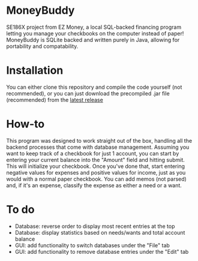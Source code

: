 # MoneyBuddy
SE186X project from EZ Money, a local SQL-backed financing program letting you manage your checkbooks on the computer instead of paper! MoneyBuddy is SQLite backed and written purely in Java, allowing for portability and compatability.

# Installation
You can either clone this repository and compile the code yourself (not recommended), or you can just download the precompiled .jar file (recommended) from the [latest release](https://github.com/SELC-ISU/MoneyBuddy/releases)

# How-to
This program was designed to work straight out of the box, handling all the backend processes that come with database management. Assuming you want to keep track of a checkbook for just 1 account, you can start by entering your current balance into the "Amount" field and hitting submit. This will initialize your checkbook. Once you've done that, start entering negative values for expenses and positive values for income, just as you would with a normal paper checkbook. You can add memos (not parsed) and, if it's an expense, classify the expense as either a need or a want.

# To do
 - Database: reverse order to display most recent entries at the top
 - Database: display statistics based on needs/wants and total account balance
 - GUI: add functionality to switch databases under the "File" tab
 - GUI: add functionality to remove database entries under the "Edit" tab
